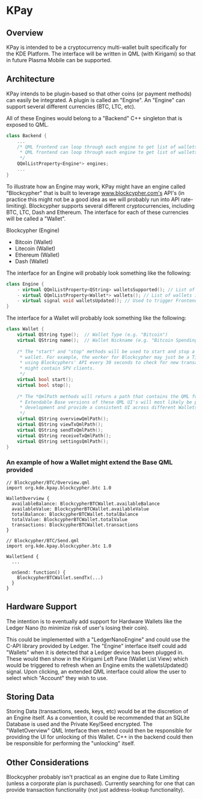 # KPay

## Overview

KPay is intended to be a cryptocurrency multi-wallet built specifically for the KDE Platform. The interface will be written in QML (with Kirigami) so that in future Plasma Mobile can be supported.

## Architecture

KPay intends to be plugin-based so that other coins (or payment methods) can easily be integrated. A plugin is called an "Engine". An "Engine" can support several different currencies (BTC, LTC, etc).

All of these Engines would belong to a "Backend" C++ singleton that is exposed to QML.

```C++
class Backend {
    ...
    /* QML frontend can loop through each engine to get list of wallets instantiated.
     * QML frontend can loop through each engine to get list of wallets supported (when adding a new wallet
     */
    QQmlListProperty<Engine*> engines;
    ...
}
```

To illustrate how an Engine may work, KPay might have an engine called "Blockcypher" that is built to leverage www.blockcypher.com's API's (in practice this might not be a good idea as we will probably run into API rate-limiting). Blockcypher supports several different cryptocurrencies, including BTC, LTC, Dash and Ethereum. The interface for each of these currencies will be called a "Wallet".

Blockcypher (Engine)
- Bitcoin (Wallet)
- Litecoin (Wallet)
- Ethereum (Wallet)
- Dash (Wallet)

The interface for an Engine will probably look something like the following:
```C++
class Engine {
    - virtual QQmlListProperty<QString> walletsSupported(); // List of wallets supported (e.g. "Bitcoin (Blockcypher)")
    - virtual QQmlListProperty<Wallet*> wallets(); // List of wallets instantiated
    - virtual signal void walletsUpdated(); // Used to trigger Frontend Refresh when new Wallet instantiated
}
```

The interface for a Wallet will probably look something like the following:
```C++
class Wallet {
    virtual QString type();  // Wallet Type (e.g. "Bitcoin")
    virtual QString name();  // Wallet Nickname (e.g. "Bitcoin Spending Account")
    
    /* The "start" and "stop" methods will be used to start and stop a background worker for that
     * wallet. For example, the worker for Blockcypher may just be a Timer that polls the addresses
     * using Blockcyphers' API every 30 seconds to check for new transactions. Some other engines
     * might contain SPV clients.
     */
    virtual bool start();
    virtual bool stop();
    
    /* The *QmlPath methods will return a path that contains the QML for those parts of the UI.
     * Extendable Base versions of these QML UI's will most likely be provided by KPay to ease
     * development and provide a consistent UI across different Wallets.
     */
    virtual QString overviewQmlPath();
    virtual QString viewTxQmlPath();
    virtual QString sendTxQmlPath();
    virtual QString receiveTxQmlPath();
    virtual QString settingsQmlPath();
}
```

### An example of how a Wallet might extend the Base QML provided

```
// Blockcypher/BTC/Overview.qml
import org.kde.kpay.blockcypher.btc 1.0

WalletOverview {
  availableBalance: BlockcypherBTCWallet.availableBalance
  availableValue: BlockcypherBTCWallet.availableValue
  totalBalance: BlockcypherBTCWallet.totalBalance
  totalValue: BlockcypherBTCWallet.totalValue
  transactions: BlockcypherBTCWallet.transactions
}

// Blockcypher/BTC/Send.qml
import org.kde.kpay.blockcypher.btc 1.0

WalletSend {
  ...
  
  onSend: function() {
    BlockcypherBTCWallet.sendTx(...)
  }
}
```

## Hardware Support

The intention is to eventually add support for Hardware Wallets like the Ledger Nano (to minimize risk of user's losing their coin).

This could be implemented with a "LedgerNanoEngine" and could use the C-API library provided by Ledger. The "Engine" interface itself could add "Wallets" when it is detected that a Ledger device has been plugged in. These would then show in the Kirigami Left Pane (Wallet List View) which would be triggered to refresh when an Engine emits the walletsUpdated() signal. Upon clicking, an extended QML interface could allow the user to select which "Account" they wish to use.

## Storing Data

Storing Data (transactions, seeds, keys, etc) would be at the discretion of an Engine itself. As a convention, it could be recommended that an SQLite Database is used and the Private Key/Seed encrypted. The "WalletOverview" QML Interface then extend could then be responsible for providing the UI for unlocking of this Wallet. C++ in the backend could then be responsible for performing the "unlocking" itself.

## Other Considerations

Blockcypher probably isn't practical as an engine due to Rate Limiting (unless a corporate plan is purchased). Currently searching for one that can provide transaction functionality (not just address-lookup functionality).
